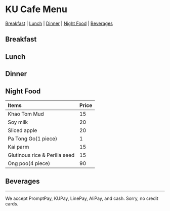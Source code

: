 # KU Cafe Menu
[Breakfast](Menu.md#breakfast) | [Lunch](Menu.md#lunch) | 
[Dinner](Menu.md#dinner) | [Night Food](Menu.md#night-food) |
[Beverages](Menu.md#beverages)

## Breakfast

    
## Lunch 


## Dinner


## Night Food

|Items                         |   Price|
|:-------------|-------|
|Khao Tom Mud                  |     15 |
|Soy milk                      |      20|
|Sliced apple                  |      20|
|Pa Tong Go(1 piece)           |      1 |
|Kai parm                      |      15|
|Glutinous rice & Perilla seed |      15|
|Ong poo(4 piece)              |      90|
## Beverages



---

We accept PromptPay, KUPay, LinePay, AliPay, and cash. Sorry, no credit cards.
